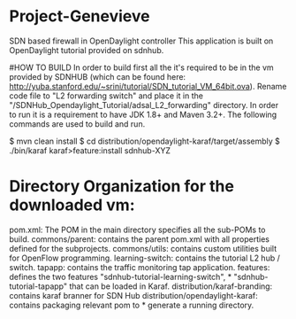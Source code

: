 # Project-Genevieve
SDN based firewall in OpenDaylight controller
This application is built on OpenDaylight tutorial provided on sdnhub.

#HOW TO BUILD
In order to build first all the it's required to be in the vm provided by SDNHUB (which can be found here: http://yuba.stanford.edu/~srini/tutorial/SDN_tutorial_VM_64bit.ova). Rename code file to "L2 forwarding switch" and place it in the "/SDNHub_Opendaylight_Tutorial/adsal_L2_forwarding" directory. In order to run it is a requirement to have JDK 1.8+ and Maven 3.2+. The following commands are used to build and run.

$ mvn clean install
$ cd distribution/opendaylight-karaf/target/assembly
$ ./bin/karaf
karaf>feature:install sdnhub-XYZ

# Directory Organization for the downloaded vm:
pom.xml: The POM in the main directory specifies all the sub-POMs to build.
commons/parent: contains the parent pom.xml with all properties defined for the subprojects.
commons/utils: contains custom utilities built for OpenFlow programming.
learning-switch: contains the tutorial L2 hub / switch.
tapapp: contains the traffic monitoring tap application.
features: defines the two features "sdnhub-tutorial-learning-switch", * "sdnhub-tutorial-tapapp" that can be loaded in Karaf.
distribution/karaf-branding: contains karaf branner for SDN Hub
distribution/opendaylight-karaf: contains packaging relevant pom to * generate a running directory.
